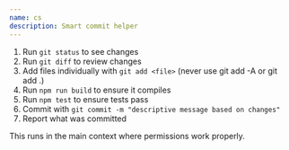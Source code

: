 ```yaml
---
name: cs
description: Smart commit helper
---
```


1. Run `git status` to see changes
2. Run `git diff` to review changes  
3. Add files individually with `git add <file>` (never use git add -A or git add .)
4. Run `npm run build` to ensure it compiles
5. Run `npm test` to ensure tests pass
6. Commit with `git commit -m "descriptive message based on changes"`
7. Report what was committed

This runs in the main context where permissions work properly.